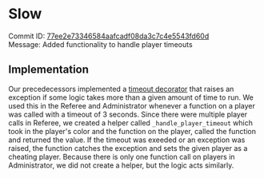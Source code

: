 # Slow

Commit ID: [77ee2e73346584aafcadf08da3c7c4e5543fd60d](https://github.ccs.neu.edu/cs4500-fall2019/JS/commit/77ee2e73346584aafcadf08da3c7c4e5543fd60d)  
Message: Added functionality to handle player timeouts

## Implementation

Our precedecessors implemented a [timeout decorator](../Common/util.py) that raises an exception if some logic takes more than a given amount of time to run. We used this in the Referee and Administrator whenever a function on a player was called with a timeout of 3 seconds. Since there were multiple player calls in Referee, we created a helper called `_handle_player_timeout` which took in the player's color and the function on the player, called the function and returned the value. If the timeout was exeeded or an exception was raised, the function catches the exception and sets the given player as a cheating player. Because there is only one function call on players in Administrator, we did not create a helper, but the logic acts similarly.
